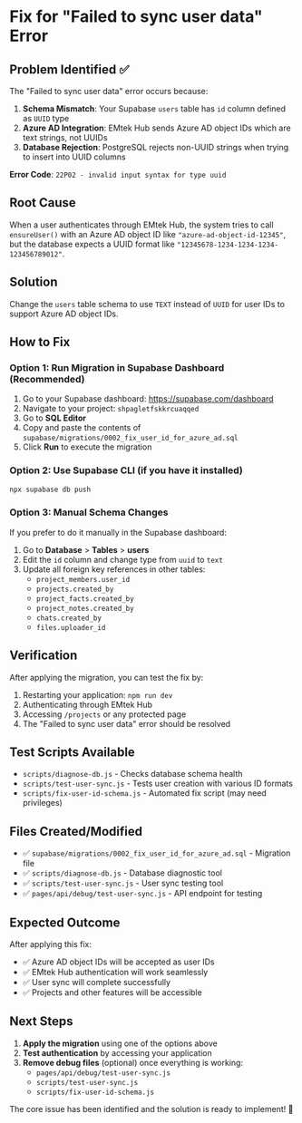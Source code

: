 # Fix for "Failed to sync user data" Error

## Problem Identified ✅

The "Failed to sync user data" error occurs because:

1. **Schema Mismatch**: Your Supabase `users` table has `id` column defined as `UUID` type
2. **Azure AD Integration**: EMtek Hub sends Azure AD object IDs which are text strings, not UUIDs
3. **Database Rejection**: PostgreSQL rejects non-UUID strings when trying to insert into UUID columns

**Error Code**: `22P02 - invalid input syntax for type uuid`

## Root Cause

When a user authenticates through EMtek Hub, the system tries to call `ensureUser()` with an Azure AD object ID like `"azure-ad-object-id-12345"`, but the database expects a UUID format like `"12345678-1234-1234-1234-123456789012"`.

## Solution

Change the `users` table schema to use `TEXT` instead of `UUID` for user IDs to support Azure AD object IDs.

## How to Fix

### Option 1: Run Migration in Supabase Dashboard (Recommended)

1. Go to your Supabase dashboard: https://supabase.com/dashboard
2. Navigate to your project: `shpagletfskkrcuaqqed`
3. Go to **SQL Editor**
4. Copy and paste the contents of `supabase/migrations/0002_fix_user_id_for_azure_ad.sql`
5. Click **Run** to execute the migration

### Option 2: Use Supabase CLI (if you have it installed)

```bash
npx supabase db push
```

### Option 3: Manual Schema Changes

If you prefer to do it manually in the Supabase dashboard:

1. Go to **Database** > **Tables** > **users**
2. Edit the `id` column and change type from `uuid` to `text`
3. Update all foreign key references in other tables:
   - `project_members.user_id`
   - `projects.created_by`
   - `project_facts.created_by`
   - `project_notes.created_by`
   - `chats.created_by`
   - `files.uploader_id`

## Verification

After applying the migration, you can test the fix by:

1. Restarting your application: `npm run dev`
2. Authenticating through EMtek Hub
3. Accessing `/projects` or any protected page
4. The "Failed to sync user data" error should be resolved

## Test Scripts Available

- `scripts/diagnose-db.js` - Checks database schema health
- `scripts/test-user-sync.js` - Tests user creation with various ID formats
- `scripts/fix-user-id-schema.js` - Automated fix script (may need privileges)

## Files Created/Modified

- ✅ `supabase/migrations/0002_fix_user_id_for_azure_ad.sql` - Migration file
- ✅ `scripts/diagnose-db.js` - Database diagnostic tool
- ✅ `scripts/test-user-sync.js` - User sync testing tool
- ✅ `pages/api/debug/test-user-sync.js` - API endpoint for testing

## Expected Outcome

After applying this fix:
- ✅ Azure AD object IDs will be accepted as user IDs
- ✅ EMtek Hub authentication will work seamlessly  
- ✅ User sync will complete successfully
- ✅ Projects and other features will be accessible

## Next Steps

1. **Apply the migration** using one of the options above
2. **Test authentication** by accessing your application
3. **Remove debug files** (optional) once everything is working:
   - `pages/api/debug/test-user-sync.js`
   - `scripts/test-user-sync.js`
   - `scripts/fix-user-id-schema.js`

The core issue has been identified and the solution is ready to implement! 🎉
